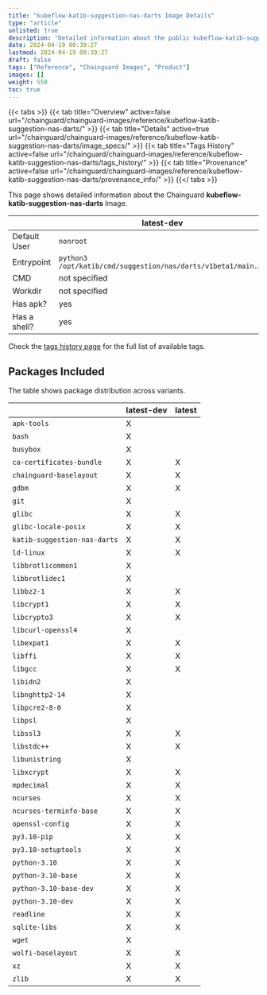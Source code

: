 ```yaml
---
title: "kubeflow-katib-suggestion-nas-darts Image Details"
type: "article"
unlisted: true
description: "Detailed information about the public kubeflow-katib-suggestion-nas-darts Chainguard Image."
date: 2024-04-19 00:39:27
lastmod: 2024-04-19 00:39:27
draft: false
tags: ["Reference", "Chainguard Images", "Product"]
images: []
weight: 550
toc: true
---
```


{{< tabs >}}
{{< tab title="Overview" active=false url="/chainguard/chainguard-images/reference/kubeflow-katib-suggestion-nas-darts/" >}}
{{< tab title="Details" active=true url="/chainguard/chainguard-images/reference/kubeflow-katib-suggestion-nas-darts/image_specs/" >}}
{{< tab title="Tags History" active=false url="/chainguard/chainguard-images/reference/kubeflow-katib-suggestion-nas-darts/tags_history/" >}}
{{< tab title="Provenance" active=false url="/chainguard/chainguard-images/reference/kubeflow-katib-suggestion-nas-darts/provenance_info/" >}}
{{</ tabs >}}

This page shows detailed information about the Chainguard **kubeflow-katib-suggestion-nas-darts** Image.

|              | latest-dev                                                    | latest                                                        |
|--------------|---------------------------------------------------------------|---------------------------------------------------------------|
| Default User | `nonroot`                                                     | `nonroot`                                                     |
| Entrypoint   | `python3 /opt/katib/cmd/suggestion/nas/darts/v1beta1/main.py` | `python3 /opt/katib/cmd/suggestion/nas/darts/v1beta1/main.py` |
| CMD          | not specified                                                 | not specified                                                 |
| Workdir      | not specified                                                 | not specified                                                 |
| Has apk?     | yes                                                           | no                                                            |
| Has a shell? | yes                                                           | no                                                            |

Check the [tags history page](/chainguard/chainguard-images/reference/kubeflow-katib-suggestion-nas-darts/tags_history/) for the full list of available tags.

## Packages Included
The table shows package distribution across variants.

|                              | latest-dev | latest |
|------------------------------|------------|--------|
| `apk-tools`                  | X          |        |
| `bash`                       | X          |        |
| `busybox`                    | X          |        |
| `ca-certificates-bundle`     | X          | X      |
| `chainguard-baselayout`      | X          | X      |
| `gdbm`                       | X          | X      |
| `git`                        | X          |        |
| `glibc`                      | X          | X      |
| `glibc-locale-posix`         | X          | X      |
| `katib-suggestion-nas-darts` | X          | X      |
| `ld-linux`                   | X          | X      |
| `libbrotlicommon1`           | X          |        |
| `libbrotlidec1`              | X          |        |
| `libbz2-1`                   | X          | X      |
| `libcrypt1`                  | X          | X      |
| `libcrypto3`                 | X          | X      |
| `libcurl-openssl4`           | X          |        |
| `libexpat1`                  | X          | X      |
| `libffi`                     | X          | X      |
| `libgcc`                     | X          | X      |
| `libidn2`                    | X          |        |
| `libnghttp2-14`              | X          |        |
| `libpcre2-8-0`               | X          |        |
| `libpsl`                     | X          |        |
| `libssl3`                    | X          | X      |
| `libstdc++`                  | X          | X      |
| `libunistring`               | X          |        |
| `libxcrypt`                  | X          | X      |
| `mpdecimal`                  | X          | X      |
| `ncurses`                    | X          | X      |
| `ncurses-terminfo-base`      | X          | X      |
| `openssl-config`             | X          | X      |
| `py3.10-pip`                 | X          | X      |
| `py3.10-setuptools`          | X          | X      |
| `python-3.10`                | X          | X      |
| `python-3.10-base`           | X          | X      |
| `python-3.10-base-dev`       | X          | X      |
| `python-3.10-dev`            | X          | X      |
| `readline`                   | X          | X      |
| `sqlite-libs`                | X          | X      |
| `wget`                       | X          |        |
| `wolfi-baselayout`           | X          | X      |
| `xz`                         | X          | X      |
| `zlib`                       | X          | X      |

